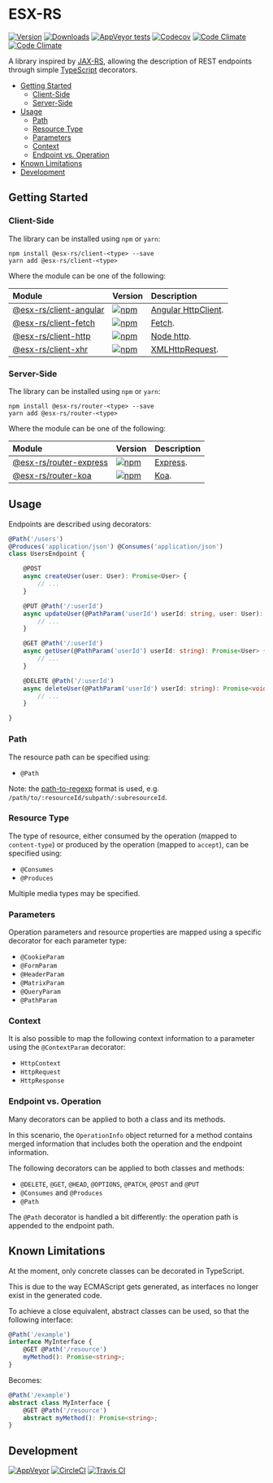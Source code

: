 # ESX-RS

[![Version](https://img.shields.io/npm/v/@esx-rs/core.svg?maxAge=2592000&label=Version&style=for-the-badge&logo=npm)](https://www.npmjs.com/package/@esx-rs/core)
[![Downloads](https://img.shields.io/npm/dt/@esx-rs/core.svg?maxAge=2592000&label=Downloads&style=for-the-badge&logo=npm)](https://www.npmjs.com/package/@esx-rs/core)
[![AppVeyor tests](https://img.shields.io/appveyor/tests/rraziel/esx-rs/master.svg?label=Tests&style=for-the-badge)](https://ci.appveyor.com/project/rraziel/esx-rs/build/tests)
[![Codecov](https://img.shields.io/codecov/c/github/rraziel/esx-rs.svg?label=Coverage&style=for-the-badge)](https://codecov.io/gh/rraziel/esx-rs)
[![Code Climate](https://img.shields.io/codeclimate/maintainability/rraziel/esx-rs.svg?label=Maintainability&style=for-the-badge)](https://codeclimate.com/github/rraziel/esx-rs)
[![Code Climate](https://img.shields.io/codeclimate/issues/rraziel/esx-rs.svg?label=Code%20Issues&style=for-the-badge)](https://codeclimate.com/github/rraziel/esx-rs/issues)

A library inspired by [JAX-RS](https://en.wikipedia.org/wiki/Java_API_for_RESTful_Web_Services), allowing the description of REST endpoints through simple [TypeScript](https://www.typescriptlang.org/) decorators.

- [Getting Started](#getting-started)
  - [Client-Side](#client-side)
  - [Server-Side](#server-side)
- [Usage](#usage)
  - [Path](#path)
  - [Resource Type](#resource-type)
  - [Parameters](#parameters)
  - [Context](#context)
  - [Endpoint vs. Operation](#endpoint-vs-operation)
- [Known Limitations](#known-limitations)
- [Development](#development)

## Getting Started

### Client-Side

The library can be installed using `npm` or `yarn`:

```
npm install @esx-rs/client-<type> --save
yarn add @esx-rs/client-<type>
```

Where the module can be one of the following:

| Module                                             | Version                                                                                                                                                           | Description                                                     |
|:---------------------------------------------------|:------------------------------------------------------------------------------------------------------------------------------------------------------------------|:----------------------------------------------------------------|
| [@esx-rs/client-angular](/packages/client-angular) | [![npm](https://img.shields.io/npm/v/@esx-rs/client-angular.svg?maxAge=2592000&style=flat-square&logo=npm)](https://www.npmjs.com/package/@esx-rs/client-angular) | [Angular HttpClient](https://angular.io/guide/http).            |
| [@esx-rs/client-fetch](/packages/client-fetch)     | [![npm](https://img.shields.io/npm/v/@esx-rs/client-fetch.svg?maxAge=2592000&style=flat-square&logo=npm)](https://www.npmjs.com/package/@esx-rs/client-fetch)     | [Fetch](https://fetch.spec.whatwg.org/).                        |
| [@esx-rs/client-http](/packages/client-http)       | [![npm](https://img.shields.io/npm/v/@esx-rs/client-http.svg?maxAge=2592000&style=flat-square&logo=npm)](https://www.npmjs.com/package/@esx-rs/client-http)       | [Node http](https://nodejs.org/api/http.html).                  |
| [@esx-rs/client-xhr](/packages/client-xhr)         | [![npm](https://img.shields.io/npm/v/@esx-rs/client-xhr.svg?maxAge=2592000&style=flat-square&logo=npm)](https://www.npmjs.com/package/@esx-rs/client-xhr)         | [XMLHttpRequest](https://en.wikipedia.org/wiki/XMLHttpRequest). |

### Server-Side

The library can be installed using `npm` or `yarn`:

```
npm install @esx-rs/router-<type> --save
yarn add @esx-rs/router-<type>
```

Where the module can be one of the following:

| Module                                             | Version                                                                                                                                                           | Description                        |
|:---------------------------------------------------|:------------------------------------------------------------------------------------------------------------------------------------------------------------------|:-----------------------------------|
| [@esx-rs/router-express](/packages/router-express) | [![npm](https://img.shields.io/npm/v/@esx-rs/router-express.svg?maxAge=2592000&style=flat-square&logo=npm)](https://www.npmjs.com/package/@esx-rs/router-express) | [Express](https://expressjs.com/). |
| [@esx-rs/router-koa](/packages/router-koa)         | [![npm](https://img.shields.io/npm/v/@esx-rs/router-koa.svg?maxAge=2592000&style=flat-square&logo=npm)](https://www.npmjs.com/package/@esx-rs/router-koa)         | [Koa](http://koajs.com/).          |

## Usage

Endpoints are described using decorators:

```typescript
@Path('/users')
@Produces('application/json') @Consumes('application/json')
class UsersEndpoint {

    @POST
    async createUser(user: User): Promise<User> {
        // ...
    }

    @PUT @Path('/:userId')
    async updateUser(@PathParam('userId') userId: string, user: User): Promise<User> {
        // ...
    }

    @GET @Path('/:userId')
    async getUser(@PathParam('userId') userId: string): Promise<User> {
        // ...
    }

    @DELETE @Path('/:userId')
    async deleteUser(@PathParam('userId') userId: string): Promise<void> {
        // ...
    }

}
```

### Path

The resource path can be specified using:

- `@Path`

Note: the [path-to-regexp](https://github.com/pillarjs/path-to-regexp) format is used, e.g. `/path/to/:resourceId/subpath/:subresourceId`.

### Resource Type

The type of resource, either consumed by the operation (mapped to `content-type`) or produced by the operation (mapped to `accept`), can be specified using:

- `@Consumes`
- `@Produces`

Multiple media types may be specified.

### Parameters

Operation parameters and resource properties are mapped using a specific decorator for each parameter type:

- `@CookieParam`
- `@FormParam`
- `@HeaderParam`
- `@MatrixParam`
- `@QueryParam`
- `@PathParam`

### Context

It is also possible to map the following context information to a parameter using the `@ContextParam` decorator:

- `HttpContext`
- `HttpRequest`
- `HttpResponse`

### Endpoint vs. Operation

Many decorators can be applied to both a class and its methods.

In this scenario, the `OperationInfo` object returned for a method contains merged information that includes both the operation and the endpoint information.

The following decorators can be applied to both classes and methods:

- `@DELETE`, `@GET`, `@HEAD`, `@OPTIONS`, `@PATCH`, `@POST` and `@PUT`
- `@Consumes` and `@Produces`
- `@Path`

The `@Path` decorator is handled a bit differently: the operation path is appended to the endpoint path.

## Known Limitations

At the moment, only concrete classes can be decorated in TypeScript.

This is due to the way ECMAScript gets generated, as interfaces no longer exist in the generated code.

To achieve a close equivalent, abstract classes can be used, so that the following interface:

```typescript
@Path('/example')
interface MyInterface {
    @GET @Path('/resource')
    myMethod(): Promise<string>;
}
```

Becomes:

```typescript
@Path('/example')
abstract class MyInterface {
    @GET @Path('/resource')
    abstract myMethod(): Promise<string>;
}
```

## Development

[![AppVeyor](https://img.shields.io/appveyor/ci/rraziel/esx-rs/master.svg?label=Win32&style=for-the-badge&logo=appveyor)](https://ci.appveyor.com/project/rraziel/esx-rs)
[![CircleCI](https://img.shields.io/circleci/project/github/rraziel/esx-rs/master.svg?label=MacOS&style=for-the-badge&logo=circleci)](https://circleci.com/gh/rraziel/esx-rs)
[![Travis CI](https://img.shields.io/travis/rraziel/esx-rs/master.svg?label=Linux&style=for-the-badge&logo=travis)](https://travis-ci.org/rraziel/esx-rs)
